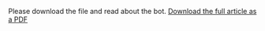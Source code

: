 Please download the file and read about the bot.
[Download the full article as a PDF](./DinoAI.pdf)
